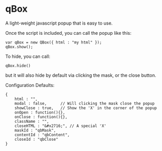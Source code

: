 qBox
====

A light-weight javascript popup that is easy to use.

Once the script is included, you can call the popup like this:

	var qBox = new QBox({ html : "my html" });
	qBox.show();
	
To hide, you can call:

	qBox.hide()
	
but it will also hide by default via clicking the mask, or the close button.

Configuration Defaults:

	{ 
		html : "",
		modal : false,		// Will clicking the mask close the popup
		showClose : true,	// Show the 'X' in the corner of the popup
		onOpen : function(){},
		onClose : function(){},
		className : "",
		closeHTML : "&#x2716;", // A special 'X'
		maskId : "qbMask",
		contentId : "qbContent",
		closeId : "qbClose"
	}
